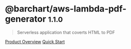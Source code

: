 # @barchart/aws-lambda-pdf-generator <small>1.1.0</small>

> Serverless application that coverts HTML to PDF

[Product Overview](/content/product_overview)
[Quick Start](/content/quick_start)